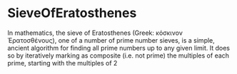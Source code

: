SieveOfEratosthenes
===================
In mathematics, the sieve of Eratosthenes (Greek: κόσκινον Ἐρατοσθένους), one of a number of prime number sieves, is a simple, ancient algorithm for finding all prime numbers up to any given limit. It does so by iteratively marking as composite (i.e. not prime) the multiples of each prime, starting with the multiples of 2
